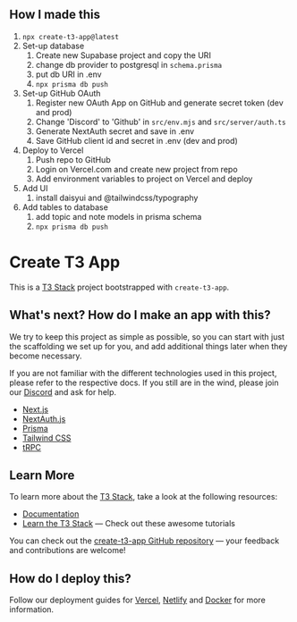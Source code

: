 ## How I made this

1. `npx create-t3-app@latest`
1. Set-up database
   1. Create new Supabase project and copy the URI
   1. change db provider to postgresql in `schema.prisma`
   1. put db URI in .env
   1. `npx prisma db push`
1. Set-up GitHub OAuth
   1. Register new OAuth App on GitHub and generate secret token (dev and prod)
   1. Change 'Discord' to 'Github' in `src/env.mjs` and `src/server/auth.ts`
   1. Generate NextAuth secret and save in .env
   1. Save GitHub client id and secret in .env (dev and prod)
1. Deploy to Vercel
   1. Push repo to GitHub
   1. Login on Vercel.com and create new project from repo
   1. Add environment variables to project on Vercel and deploy
1. Add UI
   1. install daisyui and @tailwindcss/typography
1. Add tables to database
   1. add topic and note models in prisma schema
   1. `npx prisma db push`

# Create T3 App

This is a [T3 Stack](https://create.t3.gg/) project bootstrapped with `create-t3-app`.

## What's next? How do I make an app with this?

We try to keep this project as simple as possible, so you can start with just the scaffolding we set up for you, and add additional things later when they become necessary.

If you are not familiar with the different technologies used in this project, please refer to the respective docs. If you still are in the wind, please join our [Discord](https://t3.gg/discord) and ask for help.

- [Next.js](https://nextjs.org)
- [NextAuth.js](https://next-auth.js.org)
- [Prisma](https://prisma.io)
- [Tailwind CSS](https://tailwindcss.com)
- [tRPC](https://trpc.io)

## Learn More

To learn more about the [T3 Stack](https://create.t3.gg/), take a look at the following resources:

- [Documentation](https://create.t3.gg/)
- [Learn the T3 Stack](https://create.t3.gg/en/faq#what-learning-resources-are-currently-available) — Check out these awesome tutorials

You can check out the [create-t3-app GitHub repository](https://github.com/t3-oss/create-t3-app) — your feedback and contributions are welcome!

## How do I deploy this?

Follow our deployment guides for [Vercel](https://create.t3.gg/en/deployment/vercel), [Netlify](https://create.t3.gg/en/deployment/netlify) and [Docker](https://create.t3.gg/en/deployment/docker) for more information.

